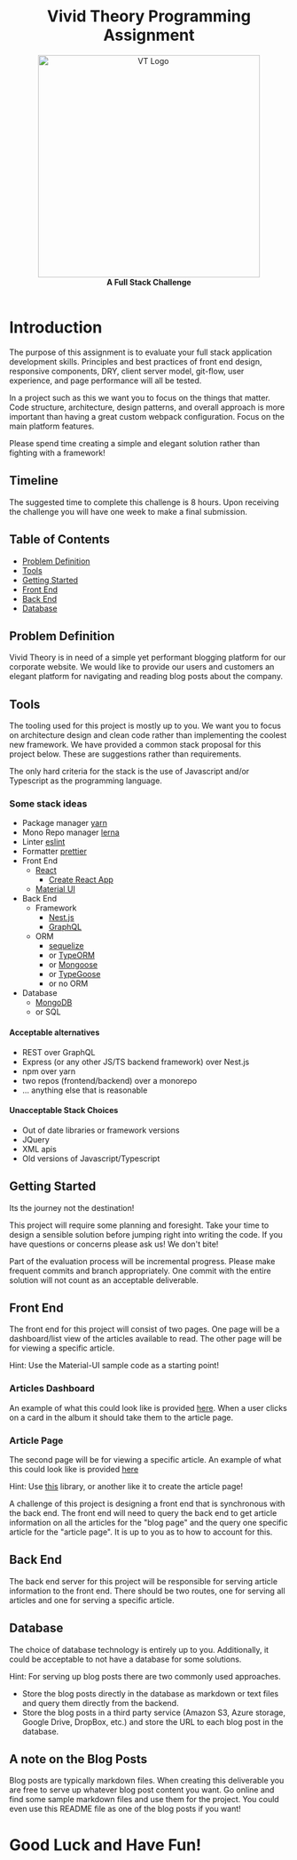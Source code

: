 <h1 align="center">Vivid Theory Programming Assignment</h1>

<div align="center">
  <img src="https://vividtheory.blob.core.windows.net/assignment/vtlogo.svg" alt="VT Logo" width="400" height="400"/>
</div>
<div align="center">
  <strong>A Full Stack Challenge</strong>
</div>
<br />

# Introduction

The purpose of this assignment is to evaluate your full stack application development skills. Principles and best practices of front end design, responsive components, DRY, client server model, git-flow, user experience, and page performance will all be tested.

In a project such as this we want you to focus on the things that matter. Code structure, architecture, design patterns, and overall approach is more important than having a great custom webpack configuration. Focus on the main platform features.

Please spend time creating a simple and elegant solution rather than fighting with a framework!

## Timeline

The suggested time to complete this challenge is 8 hours. Upon receiving the challenge you will have one week to make a final submission.

## Table of Contents

- [Problem Definition](#problem-definition)
- [Tools](#tools)
- [Getting Started](#getting-started)
- [Front End](#front-end)
- [Back End](#back-end)
- [Database](#database)

## Problem Definition

Vivid Theory is in need of a simple yet performant blogging platform for our corporate website. We would like to provide our users and customers an elegant platform for navigating and reading blog posts about the company.

## Tools

The tooling used for this project is mostly up to you. We want you to focus on architecture design and clean code rather than implementing the coolest new framework. We have provided a common stack proposal for this project below. These are suggestions rather than requirements.

The only hard criteria for the stack is the use of Javascript and/or Typescript as the programming language.

### Some stack ideas

- Package manager [yarn](https://yarnpkg.com/)
- Mono Repo manager [lerna](https://github.com/lerna/lerna)
- Linter [eslint](https://eslint.org/)
- Formatter [prettier](https://prettier.io/)
- Front End
  - [React](https://reactjs.org/)
    - [Create React App](https://github.com/facebook/create-react-app)
  - [Material UI](https://material-ui.com/)
- Back End
  - Framework
    - [Nest.js](https://nestjs.com/)
    - [GraphQL](https://graphql.org/)
  - ORM
    - [sequelize](https://sequelize.org/)
    - or [TypeORM](https://typeorm.io/#/)
    - or [Mongoose](https://mongoosejs.com/)
    - or [TypeGoose](https://github.com/szokodiakos/typegoose)
    - or no ORM
- Database
  - [MongoDB](https://www.mongodb.com/)
  - or SQL

#### Acceptable alternatives

- REST over GraphQL
- Express (or any other JS/TS backend framework) over Nest.js
- npm over yarn
- two repos (frontend/backend) over a monorepo
- ... anything else that is reasonable

#### Unacceptable Stack Choices

- Out of date libraries or framework versions
- JQuery
- XML apis
- Old versions of Javascript/Typescript

## Getting Started

Its the journey not the destination!

This project will require some planning and foresight. Take your time to design a sensible solution before jumping right into writing the code. If you have questions or concerns please ask us! We don't bite!

Part of the evaluation process will be incremental progress. Please make frequent commits and branch appropriately. One commit with the entire solution will not count as an acceptable deliverable.

## Front End

The front end for this project will consist of two pages. One page will be a dashboard/list view of the articles available to read. The other page will be for viewing a specific article.

Hint: Use the Material-UI sample code as a starting point!

### Articles Dashboard

An example of what this could look like is provided [here](https://material-ui.com/getting-started/templates/album/). When a user clicks on a card in the album it should take them to the article page.

### Article Page

The second page will be for viewing a specific article. An example of what this could look like is provided [here](https://material-ui.com/getting-started/templates/sticky-footer/)

Hint: Use [this](https://www.npmjs.com/package/markdown-to-jsx) library, or another like it to create the article page!

A challenge of this project is designing a front end that is synchronous with the back end. The front end will need to query the back end to get article information on all the articles for the "blog page" and the query one specific article for the "article page". It is up to you as to how to account for this.

## Back End

The back end server for this project will be responsible for serving article information to the front end. There should be two routes, one for serving all articles and one for serving a specific article.

## Database

The choice of database technology is entirely up to you. Additionally, it could be acceptable to not have a database for some solutions.

Hint: For serving up blog posts there are two commonly used approaches.

- Store the blog posts directly in the database as markdown or text files and query them directly from the backend.
- Store the blog posts in a third party service (Amazon S3, Azure storage, Google Drive, DropBox, etc.) and store the URL to each blog post in the database.

## A note on the Blog Posts

Blog posts are typically markdown files. When creating this deliverable you are free to serve up whatever blog post content you want. Go online and find some sample markdown files and use them for the project. You could even use this README file as one of the blog posts if you want!

# Good Luck and Have Fun!
